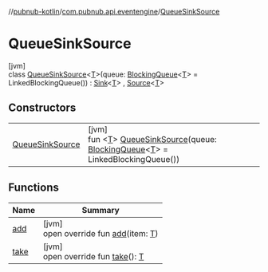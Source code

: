 //[pubnub-kotlin](../../../index.md)/[com.pubnub.api.eventengine](../index.md)/[QueueSinkSource](index.md)

# QueueSinkSource

[jvm]\
class [QueueSinkSource](index.md)&lt;[T](index.md)&gt;(queue: [BlockingQueue](https://docs.oracle.com/javase/8/docs/api/java/util/concurrent/BlockingQueue.html)&lt;[T](index.md)&gt; = LinkedBlockingQueue()) : [Sink](../-sink/index.md)&lt;[T](index.md)&gt; , [Source](../-source/index.md)&lt;[T](index.md)&gt;

## Constructors

| | |
|---|---|
| [QueueSinkSource](-queue-sink-source.md) | [jvm]<br>fun &lt;[T](index.md)&gt; [QueueSinkSource](-queue-sink-source.md)(queue: [BlockingQueue](https://docs.oracle.com/javase/8/docs/api/java/util/concurrent/BlockingQueue.html)&lt;[T](index.md)&gt; = LinkedBlockingQueue()) |

## Functions

| Name | Summary |
|---|---|
| [add](add.md) | [jvm]<br>open override fun [add](add.md)(item: [T](index.md)) |
| [take](take.md) | [jvm]<br>open override fun [take](take.md)(): [T](index.md) |
